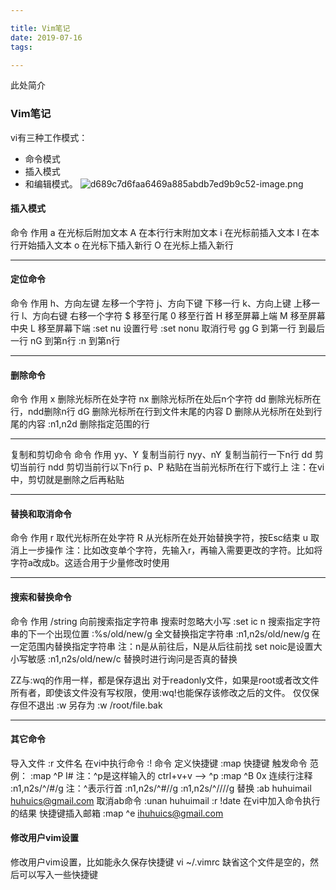 ```yaml
---

title: Vim笔记
date: 2019-07-16
tags:

---
```

此处简介
<!--more-->

### Vim笔记

vi有三种工作模式：
* 命令模式
* 插入模式
* 和编辑模式。
![d689c7d6faa6469a885abdb7ed9b9c52-image.png](//img.wqkenqing.ren//file/2017/7/d689c7d6faa6469a885abdb7ed9b9c52-image.png)



#### 插入模式
 命令          作用
a                 在光标后附加文本
A                 在本行行末附加文本
i                  在光标前插入文本
I                  在本行开始插入文本
o                 在光标下插入新行
O                 在光标上插入新行

***
#### 定位命令
命令 作用
h、方向左键 左移一个字符
j、方向下键 下移一行
k、方向上键 上移一行
l、方向右键 右移一个字符
$ 移至行尾
0 移至行首
H 移至屏幕上端
M 移至屏幕中央
L 移至屏幕下端
:set nu 设置行号
:set nonu 取消行号
gg
G 到第一行
到最后一行
nG 到第n行
:n 到第n行
***
#### 删除命令
命令 作用
x 删除光标所在处字符
nx 删除光标所在处后n个字符
dd 删除光标所在行，ndd删除n行
dG 删除光标所在行到文件末尾的内容
D 删除从光标所在处到行尾的内容
:n1,n2d 删除指定范围的行
***
复制和剪切命令
命令 作用
yy、Y 复制当前行
nyy、nY 复制当前行一下n行
dd 剪切当前行
ndd 剪切当前行以下n行
p、P 粘贴在当前光标所在行下或行上 注：在vi中，剪切就是删除之后再粘贴
***
#### 替换和取消命令
命令 作用
r 取代光标所在处字符
R 从光标所在处开始替换字符，按Esc结束
u 取消上一步操作 注：比如改变单个字符，先输入r，再输入需要更改的字符。比如将字符a改成b。这适合用于少量修改时使用
***
#### 搜索和替换命令
命令 作用
/string 向前搜索指定字符串
搜索时忽略大小写 :set ic
n 搜索指定字符串的下一个出现位置
:%s/old/new/g  全文替换指定字符串
:n1,n2s/old/new/g  在一定范围内替换指定字符串 注：n是从前往后，N是从后往前找
set noic是设置大小写敏感
:n1,n2s/old/new/c    替换时进行询问是否真的替换

ZZ与:wq的作用一样，都是保存退出
对于readonly文件，如果是root或者改文件所有者，即使该文件没有写权限，使用:wq!也能保存该修改之后的文件。
仅仅保存但不退出 :w
另存为  :w /root/file.bak
***
#### 其它命令
导入文件 :r 文件名
在vi中执行命令 :! 命令
定义快捷键 :map 快捷键  触发命令
范例：  :map  ^P  I#<ESC>         注：^p是这样输入的 ctrl+v+v  --> ^p
     :map  ^B  0x
连续行注释 :n1,n2s/^/#/g              注：^表示行首
    :n1,n2s/^#//g
    :n1,n2s/^/\/\//g
替换  :ab huhuimail    huhuics@gmail.com         取消ab命令    :unan huhuimail
:r !date   在vi中加入命令执行的结果
快捷键插入邮箱  :map ^e ihuhuics@gmail.com
#### 修改用户vim设置
修改用户vim设置，比如能永久保存快捷键
vi ~/.vimrc
缺省这个文件是空的，然后可以写入一些快捷键